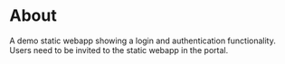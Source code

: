 # About

A demo static webapp showing a login and authentication functionality. Users need to be invited to the static webapp in the portal.